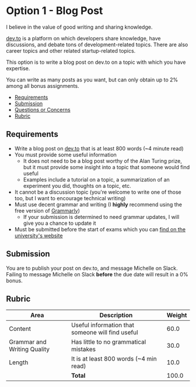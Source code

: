 # Option 1 - Blog Post

I believe in the value of good writing and sharing knowledge.

[dev.to](https://dev.to/) is a platform on which developers share knowledge, have discussions, and debate tons of development-related topics. There are also career topics and other related startup-related topics.

This option is to write a blog post on dev.to on a topic with which you have expertise.

You can write as many posts as you want, but can only obtain up to 2% among all bonus assignments.

- [Requirements](#requirements)
- [Submission](#submission)
- [Questions or Concerns](#questions-or-concerns)
- [Rubric](#rubric)

## Requirements

- Write a blog post on [dev.to](https://dev.to/) that is at least 800 words (~4 minute read)
- You must provide some useful information
    - It does not need to be a blog post worthy of the Alan Turing prize, but it must provide some insight into a topic that someone would find useful
    - Examples include a tutorial on a topic, a summarization of an experiment you did, thoughts on a topic, etc.
- It cannot be a discussion topic (you're welcome to write one of those too, but I want to encourage technical writing)
- Must use decent grammar and writing (I **highly** recommend using the free version of [Grammarly](https://www.grammarly.com/))
  - If your submission is determined to need grammar updates, I will give you a chance to update it
- Must be submitted before the start of exams which you can [find on the university's website](https://fas.calendar.utoronto.ca/sessional-dates)

## Submission

You are to publish your post on dev.to, and message Michelle on Slack. Failing to message Michelle on Slack **before** the due date will result in a 0% bonus.

## Rubric
 
| Area | Description| Weight |
| --- | --- | --- |
| Content | Useful information that someone will find useful | 60.0 |
| Grammar and Writing Quality | Has little to no grammatical mistakes | 30.0 |
| Length | It is at least 800 words (~4 min read) | 10.0 |
| | **Total** | 100.0 |
